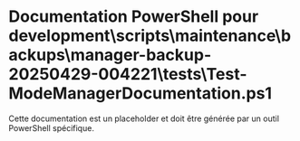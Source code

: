 # Documentation PowerShell pour development\scripts\maintenance\backups\manager-backup-20250429-004221\tests\Test-ModeManagerDocumentation.ps1

Cette documentation est un placeholder et doit être générée par un outil PowerShell spécifique.
